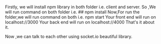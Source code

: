 Firstly, we will install npm library in both folder i.e. client and server.
So ,We will run command on both folder i.e. ## npm install
Now,For run the folder,we will run command on both i.e. npm start
Your front end will run on localhost://3000
Your back end will run on localhost://4000
That's it about it.

Now ,we can talk to each other using socket.io beautiful library.
